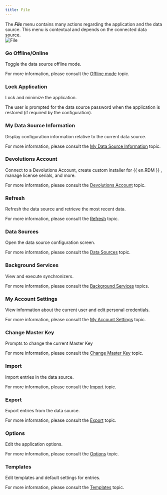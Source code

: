 ```yaml
---
title: File
---
```

The ***File*** menu contains many actions regarding the application and the data source. This menu is contextual and depends on the connected data source.  
![File](/img/en/rdm/windows/clip10025.png) 

### Go Offline/Online 

Toggle the data source offline mode.  

For more information, please consult the [Offline mode](/rdm/windows/data-sources/offline-mode/) topic. 

### Lock Application 

Lock and minimize the application.  

The user is prompted for the data source password when the application is restored (if required by the configuration). 

### My Data Source Information 

Display configuration information relative to the current data source.  

For more information, please consult the [My Data Source Information](/rdm/windows/commands/file/my-data-source-information/) topic. 

### Devolutions Account 

Connect to a Devolutions Account, create custom installer for {{ en.RDM }} , manage license serials, and more.  

For more information, please consult the [Devolutions Account](/rdm/windows/commands/file/devolutions-account/) topic. 

### Refresh 

Refresh the data source and retrieve the most recent data.  

For more information, please consult the [Refresh](/rdm/windows/commands/file/refresh/) topic. 

### Data Sources 

Open the data source configuration screen.  

For more information, please consult the [Data Sources](/rdm/windows/commands/file/data-sources/) topic. 

### Background Services 

View and execute synchronizers.  

For more information, please consult the [Background Services](/rdm/windows/commands/file/background-services/) topics. 

### My Account Settings 

View information about the current user and edit personal credentials.  

For more information, please consult the [My Account Settings](/rdm/windows/commands/file/my-account-settings/) topic. 

### Change Master Key 

Prompts to change the current Master Key  

For more information, please consult the [Change Master Key](/rdm/windows/commands/file/change-master-key/) topic. 

### Import 

Import entries in the data source.  

For more information, please consult the [Import](/rdm/windows/commands/file/import/) topic. 

### Export 

Export entries from the data source. 

For more information, please consult the [Export](/rdm/windows/commands/file/export/) topic. 

### Options 

Edit the application options.  

For more information, please consult the [Options](/rdm/windows/commands/file/options/) topic. 

### Templates 

Edit templates and default settings for entries.  

For more information, please consult the [Templates](/rdm/windows/commands/file/templates/) topic. 



